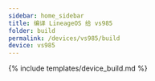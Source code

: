 ```yaml
---
sidebar: home_sidebar
title: 编译 LineageOS 给 vs985
folder: build
permalink: /devices/vs985/build
device: vs985
---
```

{% include templates/device_build.md %}
